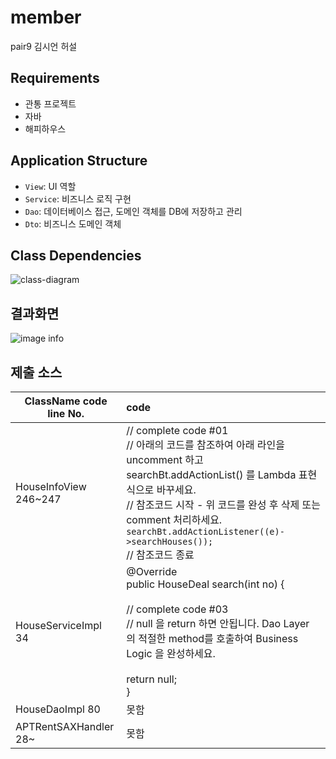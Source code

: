 # member

pair9 김시언 허설

## Requirements

- 관통 프로젝트
- 자바
- 해피하우스

## Application Structure

- `View`: UI 역할
- `Service`: 비즈니스 로직 구현
- `Dao`: 데이터베이스 접근, 도메인 객체를 DB에 저장하고 관리
- `Dto`: 비즈니스 도메인 객체

## Class Dependencies

![class-diagram](http://www.plantuml.com/plantuml/proxy?src=https://raw.githubusercontent.com/lcalmsky/member/master/class-diagram.puml)


## 결과화면
![image info](./img/00.PNG)


## 제출 소스
| ClassName  code line No. | code                                                         |
| ------------------------ | :----------------------------------------------------------- |
| HouseInfoView 246~247    | // complete code #01<br/>		// 아래의 코드를 참조하여 아래 라인을 uncomment 하고 searchBt.addActionList() 를 Lambda 표현식으로 바꾸세요.<br/>	// 참조코드 시작 - 위 코드를 완성 후 삭제 또는 comment 처리하세요.<br/> ```searchBt.addActionListener((e)->searchHouses());```<br/>	// 참조코드 종료<br/> |
| HouseServiceImpl 34      | @Override<br/>	public HouseDeal search(int no) {<br/>		<br/>		// complete code #03<br/>		// null 을 return 하면 안됩니다. Dao Layer 의 적절한 method를 호출하여 Business Logic 을 완성하세요.<br/>		<br/>		return null;<br/>	} |
| HouseDaoImpl  80         | 못함                                                         |
| APTRentSAXHandler 28~    | 못함                                                         |


